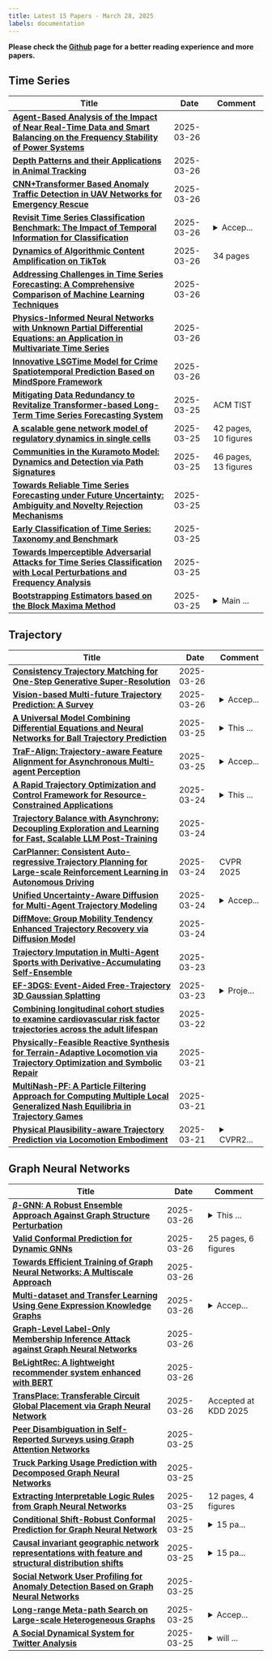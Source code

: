 ```yaml
---
title: Latest 15 Papers - March 28, 2025
labels: documentation
---
```

**Please check the [Github](https://github.com/zezhishao/MTS_Daily_ArXiv) page for a better reading experience and more papers.**

## Time Series
| **Title** | **Date** | **Comment** |
| --- | --- | --- |
| **[Agent-Based Analysis of the Impact of Near Real-Time Data and Smart Balancing on the Frequency Stability of Power Systems](http://arxiv.org/abs/2503.20665v1)** | 2025-03-26 |  |
| **[Depth Patterns and their Applications in Animal Tracking](http://arxiv.org/abs/2401.13532v2)** | 2025-03-26 |  |
| **[CNN+Transformer Based Anomaly Traffic Detection in UAV Networks for Emergency Rescue](http://arxiv.org/abs/2503.20355v1)** | 2025-03-26 |  |
| **[Revisit Time Series Classification Benchmark: The Impact of Temporal Information for Classification](http://arxiv.org/abs/2503.20264v1)** | 2025-03-26 | <details><summary>Accep...</summary><p>Accepted to PAKDD2025</p></details> |
| **[Dynamics of Algorithmic Content Amplification on TikTok](http://arxiv.org/abs/2503.20231v1)** | 2025-03-26 | 34 pages |
| **[Addressing Challenges in Time Series Forecasting: A Comprehensive Comparison of Machine Learning Techniques](http://arxiv.org/abs/2503.20148v1)** | 2025-03-26 |  |
| **[Physics-Informed Neural Networks with Unknown Partial Differential Equations: an Application in Multivariate Time Series](http://arxiv.org/abs/2503.20144v1)** | 2025-03-26 |  |
| **[Innovative LSGTime Model for Crime Spatiotemporal Prediction Based on MindSpore Framework](http://arxiv.org/abs/2503.20136v1)** | 2025-03-26 |  |
| **[Mitigating Data Redundancy to Revitalize Transformer-based Long-Term Time Series Forecasting System](http://arxiv.org/abs/2207.07827v5)** | 2025-03-25 | ACM TIST |
| **[A scalable gene network model of regulatory dynamics in single cells](http://arxiv.org/abs/2503.20027v1)** | 2025-03-25 | 42 pages, 10 figures |
| **[Communities in the Kuramoto Model: Dynamics and Detection via Path Signatures](http://arxiv.org/abs/2503.17546v2)** | 2025-03-25 | 46 pages, 13 figures |
| **[Towards Reliable Time Series Forecasting under Future Uncertainty: Ambiguity and Novelty Rejection Mechanisms](http://arxiv.org/abs/2503.19656v1)** | 2025-03-25 |  |
| **[Early Classification of Time Series: Taxonomy and Benchmark](http://arxiv.org/abs/2406.18332v3)** | 2025-03-25 |  |
| **[Towards Imperceptible Adversarial Attacks for Time Series Classification with Local Perturbations and Frequency Analysis](http://arxiv.org/abs/2503.19519v1)** | 2025-03-25 |  |
| **[Bootstrapping Estimators based on the Block Maxima Method](http://arxiv.org/abs/2409.05529v2)** | 2025-03-25 | <details><summary>Main ...</summary><p>Main article: 27 pages, supplement: 30 pages, 24 figures</p></details> |

## Trajectory
| **Title** | **Date** | **Comment** |
| --- | --- | --- |
| **[Consistency Trajectory Matching for One-Step Generative Super-Resolution](http://arxiv.org/abs/2503.20349v1)** | 2025-03-26 |  |
| **[Vision-based Multi-future Trajectory Prediction: A Survey](http://arxiv.org/abs/2302.10463v2)** | 2025-03-26 | <details><summary>Accep...</summary><p>Accepted by TNNLS 2025</p></details> |
| **[A Universal Model Combining Differential Equations and Neural Networks for Ball Trajectory Prediction](http://arxiv.org/abs/2503.18584v2)** | 2025-03-25 | <details><summary>This ...</summary><p>This submission was made without my advisor's consent, and I mistakenly uploaded an incorrect version of the paper. Additionally, some content in the paper should not be made publicly available at this time, as per my advisor's wishes. I apologize for any inconvenience this may have caused</p></details> |
| **[TraF-Align: Trajectory-aware Feature Alignment for Asynchronous Multi-agent Perception](http://arxiv.org/abs/2503.19391v1)** | 2025-03-25 | <details><summary>Accep...</summary><p>Accepted to CVPR 2025</p></details> |
| **[A Rapid Trajectory Optimization and Control Framework for Resource-Constrained Applications](http://arxiv.org/abs/2410.07413v2)** | 2025-03-24 | <details><summary>This ...</summary><p>This work has been accepted for publication at the IEEE ACC 2025</p></details> |
| **[Trajectory Balance with Asynchrony: Decoupling Exploration and Learning for Fast, Scalable LLM Post-Training](http://arxiv.org/abs/2503.18929v1)** | 2025-03-24 |  |
| **[CarPlanner: Consistent Auto-regressive Trajectory Planning for Large-scale Reinforcement Learning in Autonomous Driving](http://arxiv.org/abs/2502.19908v3)** | 2025-03-24 | CVPR 2025 |
| **[Unified Uncertainty-Aware Diffusion for Multi-Agent Trajectory Modeling](http://arxiv.org/abs/2503.18589v1)** | 2025-03-24 | <details><summary>Accep...</summary><p>Accepted to CVPR 2025 conference</p></details> |
| **[DiffMove: Group Mobility Tendency Enhanced Trajectory Recovery via Diffusion Model](http://arxiv.org/abs/2503.18302v1)** | 2025-03-24 |  |
| **[Trajectory Imputation in Multi-Agent Sports with Derivative-Accumulating Self-Ensemble](http://arxiv.org/abs/2408.10878v3)** | 2025-03-23 |  |
| **[EF-3DGS: Event-Aided Free-Trajectory 3D Gaussian Splatting](http://arxiv.org/abs/2410.15392v3)** | 2025-03-23 | <details><summary>Proje...</summary><p>Project Page: https://lbh666.github.io/ef-3dgs/</p></details> |
| **[Combining longitudinal cohort studies to examine cardiovascular risk factor trajectories across the adult lifespan](http://arxiv.org/abs/2503.17606v1)** | 2025-03-22 |  |
| **[Physically-Feasible Reactive Synthesis for Terrain-Adaptive Locomotion via Trajectory Optimization and Symbolic Repair](http://arxiv.org/abs/2503.03071v2)** | 2025-03-21 |  |
| **[MultiNash-PF: A Particle Filtering Approach for Computing Multiple Local Generalized Nash Equilibria in Trajectory Games](http://arxiv.org/abs/2410.05554v2)** | 2025-03-21 |  |
| **[Physical Plausibility-aware Trajectory Prediction via Locomotion Embodiment](http://arxiv.org/abs/2503.17267v1)** | 2025-03-21 | <details><summary>CVPR2...</summary><p>CVPR2025. Project page: https://iminthemiddle.github.io/EmLoco-Page/</p></details> |

## Graph Neural Networks
| **Title** | **Date** | **Comment** |
| --- | --- | --- |
| **[$β$-GNN: A Robust Ensemble Approach Against Graph Structure Perturbation](http://arxiv.org/abs/2503.20630v1)** | 2025-03-26 | <details><summary>This ...</summary><p>This is the author's version of the paper accepted at EuroMLSys 2025</p></details> |
| **[Valid Conformal Prediction for Dynamic GNNs](http://arxiv.org/abs/2405.19230v2)** | 2025-03-26 | 25 pages, 6 figures |
| **[Towards Efficient Training of Graph Neural Networks: A Multiscale Approach](http://arxiv.org/abs/2503.19666v2)** | 2025-03-26 |  |
| **[Multi-dataset and Transfer Learning Using Gene Expression Knowledge Graphs](http://arxiv.org/abs/2503.20400v1)** | 2025-03-26 | <details><summary>Accep...</summary><p>Accepted at the Extended Semantic Web Conference 2025</p></details> |
| **[Graph-Level Label-Only Membership Inference Attack against Graph Neural Networks](http://arxiv.org/abs/2503.19070v2)** | 2025-03-26 |  |
| **[BeLightRec: A lightweight recommender system enhanced with BERT](http://arxiv.org/abs/2503.20206v1)** | 2025-03-26 |  |
| **[TransPlace: Transferable Circuit Global Placement via Graph Neural Network](http://arxiv.org/abs/2501.05667v2)** | 2025-03-26 | Accepted at KDD 2025 |
| **[Peer Disambiguation in Self-Reported Surveys using Graph Attention Networks](http://arxiv.org/abs/2503.20076v1)** | 2025-03-25 |  |
| **[Truck Parking Usage Prediction with Decomposed Graph Neural Networks](http://arxiv.org/abs/2401.12920v3)** | 2025-03-25 |  |
| **[Extracting Interpretable Logic Rules from Graph Neural Networks](http://arxiv.org/abs/2503.19476v1)** | 2025-03-25 | 12 pages, 4 figures |
| **[Conditional Shift-Robust Conformal Prediction for Graph Neural Network](http://arxiv.org/abs/2405.11968v3)** | 2025-03-25 | <details><summary>15 pa...</summary><p>15 pages, 3 figures, 4 tables</p></details> |
| **[Causal invariant geographic network representations with feature and structural distribution shifts](http://arxiv.org/abs/2503.19382v1)** | 2025-03-25 | <details><summary>15 pa...</summary><p>15 pages, 3 figures, 8 tables</p></details> |
| **[Social Network User Profiling for Anomaly Detection Based on Graph Neural Networks](http://arxiv.org/abs/2503.19380v1)** | 2025-03-25 |  |
| **[Long-range Meta-path Search on Large-scale Heterogeneous Graphs](http://arxiv.org/abs/2307.08430v6)** | 2025-03-25 | <details><summary>Accep...</summary><p>Accepted by Advances in Neural Information Processing Systems (NeurIPS 2024)</p></details> |
| **[A Social Dynamical System for Twitter Analysis](http://arxiv.org/abs/2503.19316v1)** | 2025-03-25 | <details><summary>will ...</summary><p>will be submitted to a journal soon</p></details> |

